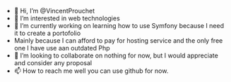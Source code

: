 - 👋 Hi, I’m @VincentProuchet
- 👀 I’m interested in web technologies
- 🌱 I’m currently working on learning how to use Symfony because I need it to create a portofolio
- Mainly because I can afford to pay for hosting service and the only free one I have use aan outdated Php
- 💞️ I’m looking to collaborate on nothing for now, but I would appreciate and consider any proposal
- 📫 How to reach me well you can use github for now.

<!---
VincentProuchet/VincentProuchet is a ✨ special ✨ repository because its `README.md` (this file) appears on your GitHub profile.
You can click the Preview link to take a look at your changes.
--->
